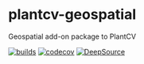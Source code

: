 # plantcv-geospatial
Geospatial add-on package to PlantCV

[![builds](https://github.com/danforthcenter/plantcv-geospatial/actions/workflows/continuous-integration.yml/badge.svg?branch=main)](https://github.com/danforthcenter/plantcv-geospatial/actions/workflows/continuous-integration.yml)
[![codecov](https://codecov.io/gh/danforthcenter/plantcv-geospatial/graph/badge.svg?token=M9TBGYVXJ9)](https://codecov.io/gh/danforthcenter/plantcv-geospatial)
[![DeepSource](https://app.deepsource.com/gh/danforthcenter/plantcv-geospatial.svg/?label=active+issues&show_trend=true&token=4ueUDDsEmz3YIs1UPNFPdk4r)](https://app.deepsource.com/gh/danforthcenter/plantcv-geospatial/)
